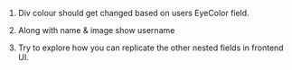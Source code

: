1. Div colour should get changed based on users EyeColor field. 

2. Along with name & image show username

3. Try to explore how you can replicate the other nested fields in frontend UI. 